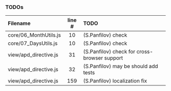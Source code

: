 ### TODOs
| Filename | line # | TODO
|:------|:------:|:------
| core/06_MonthUtils.js | 10 | (S.Panfilov)  check
| core/07_DaysUtils.js | 10 | (S.Panfilov)  check
| view/apd_directive.js | 31 | (S.Panfilov) check for cross-browser support
| view/apd_directive.js | 32 | (S.Panfilov) may be should add tests
| view/apd_directive.js | 159 | (S.Panfilov) localization fix